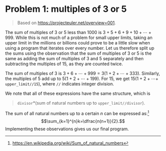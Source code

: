 # Problem 1: multiples of 3 or 5

> Based on https://projecteuler.net/overview=001.

The sum of multiples of 3 or 5 less than 1000 is $3+5+6+9+10+\cdots+999$. While this is not much of a problem for small upper limits, taking an upper limit in the millions or billions could prove to be a little slow when using a program that iterates over every number. Let us therefore split up the sums using the observation that the sum of multiples of 3 or 5 is the same as adding the sum of multiples of 3 and 5 separately and then subtracting the multiples of 15, as they are counted twice.

The sum of multiples of 3 is $3+6+\cdots+999=3(1+2+\cdots+333)$. Similarly, the multiples of 5 add up to $5(1+2+\cdots+199)$. For 15, we get $15(1+2+\cdots+$ `upper_limit//15`$)$, where `//` indicates integer division. 

We note that all of these expressions have the same structure, which is 

> `divisor`$*$(sum of natural numbers up to `upper_limit//divisor`). 

The sum of all natural numbers up to a certain $n$ can be expressed as:[^1] $$\sum_{k=1}^{n}k=\dfrac{n(n+1)}{2}.$$
Implementing these observations gives us our final program.

[^1]: https://en.wikipedia.org/wiki/Sum_of_natural_numbers